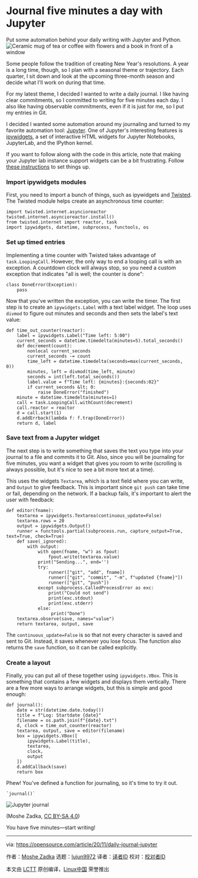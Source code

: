[#]: collector: (lujun9972)
[#]: translator: (wxy)
[#]: reviewer: ( )
[#]: publisher: ( )
[#]: url: ( )
[#]: subject: (Journal five minutes a day with Jupyter)
[#]: via: (https://opensource.com/article/20/11/daily-journal-jupyter)
[#]: author: (Moshe Zadka https://opensource.com/users/moshez)

Journal five minutes a day with Jupyter
======
Put some automation behind your daily writing with Jupyter and Python.
![Ceramic mug of tea or coffee with flowers and a book in front of a window][1]

Some people follow the tradition of creating New Year's resolutions. A year is a long time, though, so I plan with a seasonal theme or trajectory. Each quarter, I sit down and look at the upcoming three-month season and decide what I'll work on during that time.

For my latest theme, I decided I wanted to write a daily journal. I like having clear commitments, so I committed to writing for five minutes each day. I also like having observable commitments, even if it is just for me, so I put my entries in Git.

I decided I wanted some automation around my journaling and turned to my favorite automation tool: [Jupyter][2]. One of Jupyter's interesting features is [ipywidgets][3], a set of interactive HTML widgets for Jupyter Notebooks, JupyterLab, and the IPython kernel.

If you want to follow along with the code in this article, note that making your Jupyter lab instance support widgets can be a bit frustrating. Follow [these instructions][4] to set things up.

### Import ipywidgets modules

First, you need to import a bunch of things, such as ipywidgets and [Twisted][5]. The Twisted module helps create an asynchronous time counter:


```
import twisted.internet.asyncioreactor
twisted.internet.asyncioreactor.install()
from twisted.internet import reactor, task
import ipywidgets, datetime, subprocess, functools, os
```

### Set up timed entries

Implementing a time counter with Twisted takes advantage of `task.LoopingCall`. However, the only way to end a looping call is with an exception. A countdown clock will always stop, so you need a custom exception that indicates "all is well; the counter is done":


```
class DoneError(Exception):
    pass
```

Now that you've written the exception, you can write the timer. The first step is to create an `ipywidgets.Label` with a text label widget. The loop uses `divmod` to figure out minutes and seconds and then sets the label's text value:


```
def time_out_counter(reactor):
    label = ipywidgets.Label("Time left: 5:00")
    current_seconds = datetime.timedelta(minutes=5).total_seconds()
    def decrement(count):
        nonlocal current_seconds
        current_seconds -= count
        time_left = datetime.timedelta(seconds=max(current_seconds, 0))
        minutes, left = divmod(time_left, minute)
        seconds = int(left.total_seconds())
        label.value = f"Time left: {minutes}:{seconds:02}"
        if current_seconds &lt; 0:
            raise DoneError("finished")
    minute = datetime.timedelta(minutes=1)
    call = task.LoopingCall.withCount(decrement)
    call.reactor = reactor
    d = call.start(1)
    d.addErrback(lambda f: f.trap(DoneError))
    return d, label
```

### Save text from a Jupyter widget

The next step is to write something that saves the text you type into your journal to a file and commits it to Git. Also, since you will be journaling for five minutes, you want a widget that gives you room to write (scrolling is always possible, but it's nice to see a bit more text at a time).

This uses the widgets `Textarea`, which is a text field where you can write, and `Output` to give feedback. This is important since `git push` can take time or fail, depending on the network. If a backup fails, it's important to alert the user with feedback:


```
def editor(fname):
    textarea = ipywidgets.Textarea(continuous_update=False)
    textarea.rows = 20
    output = ipywidgets.Output()
    runner = functools.partial(subprocess.run, capture_output=True, text=True, check=True)
    def save(_ignored):
        with output:
            with open(fname, "w") as fpout:
                fpout.write(textarea.value)
            print("Sending...", end='')
            try:
                runner(["git", "add", fname])
                runner(["git", "commit", "-m", f"updated {fname}"])
                runner(["git", "push"])
            except subprocess.CalledProcessError as exc:
                print("Could not send")
                print(exc.stdout)
                print(exc.stderr)
            else:
                 print("Done")
    textarea.observe(save, names="value")
    return textarea, output, save
```

The `continuous_update=False` is so that not every character is saved and sent to Git. Instead, it saves whenever you lose focus. The function also returns the `save` function, so it can be called explicitly.

### Create a layout

Finally, you can put all of these together using `ipywidgets.VBox`. This is something that contains a few widgets and displays them vertically. There are a few more ways to arrange widgets, but this is simple and good enough:


```
def journal():
    date = str(datetime.date.today())
    title = f"Log: Startdate {date}"
    filename = os.path.join(f"{date}.txt")
    d, clock = time_out_counter(reactor)
    textarea, output, save = editor(filename)
    box = ipywidgets.VBox([
        ipywidgets.Label(title),
        textarea,
        clock,
        output
    ])
    d.addCallback(save)
    return box
```

Phew! You've defined a function for journaling, so it's time to try it out.


```
`journal()`
```

![Jupyter journal][6]

(Moshe Zadka, [CC BY-SA 4.0][7])

You have five minutes—start writing!

--------------------------------------------------------------------------------

via: https://opensource.com/article/20/11/daily-journal-jupyter

作者：[Moshe Zadka][a]
选题：[lujun9972][b]
译者：[译者ID](https://github.com/译者ID)
校对：[校对者ID](https://github.com/校对者ID)

本文由 [LCTT](https://github.com/LCTT/TranslateProject) 原创编译，[Linux中国](https://linux.cn/) 荣誉推出

[a]: https://opensource.com/users/moshez
[b]: https://github.com/lujun9972
[1]: https://opensource.com/sites/default/files/styles/image-full-size/public/lead-images/tea-cup-mug-flowers-book-window.jpg?itok=JqThhl51 (Ceramic mug of tea or coffee with flowers and a book in front of a window)
[2]: https://jupyter.org/
[3]: https://ipywidgets.readthedocs.io/en/latest/
[4]: https://ipywidgets.readthedocs.io/en/latest/user_install.html
[5]: https://twistedmatrix.com/trac/
[6]: https://opensource.com/sites/default/files/uploads/journaling_output_13_0.png (Jupyter journal)
[7]: https://creativecommons.org/licenses/by-sa/4.0/
